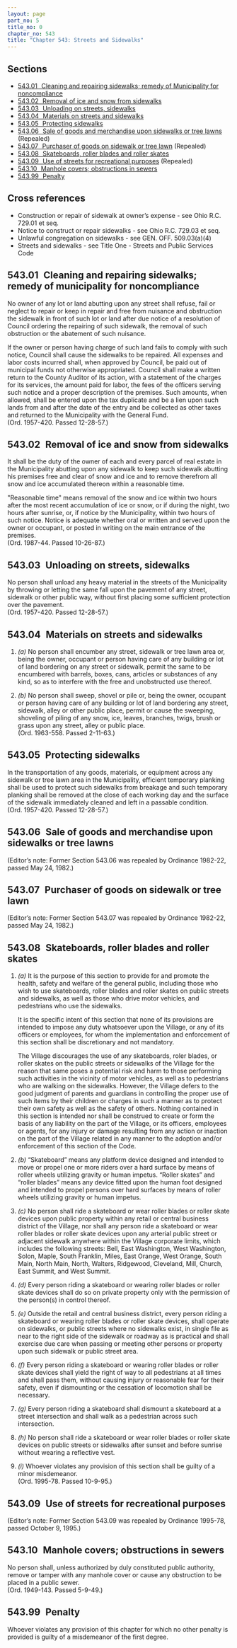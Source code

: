```yaml
---
layout: page
part_no: 5
title_no: 0
chapter_no: 543
title: "Chapter 543: Streets and Sidewalks"
---
```


## Sections

* [543.01   Cleaning and repairing sidewalks; remedy of Municipality for noncompliance](#54301-cleaning-and-repairing-sidewalks-remedy-of-municipality-for-noncompliance)
* [543.02   Removal of ice and snow from sidewalks](#54302-removal-of-ice-and-snow-from-sidewalks)
* [543.03   Unloading on streets, sidewalks](#54303-unloading-on-streets-sidewalks)
* [543.04   Materials on streets and sidewalks](#54304-materials-on-streets-and-sidewalks)
* [543.05   Protecting sidewalks](#54305-protecting-sidewalks)
* [543.06   Sale of goods and merchandise upon sidewalks or tree lawns](#54306-sale-of-goods-and-merchandise-upon-sidewalks-or-tree-lawns) (Repealed)
* [543.07   Purchaser of goods on sidewalk or tree lawn](#54307-purchaser-of-goods-on-sidewalk-or-tree-lawn) (Repealed)
* [543.08   Skateboards, roller blades and roller skates](#54308-skateboards-roller-blades-and-roller-skates)
* [543.09   Use of streets for recreational purposes](#54309-use-of-streets-for-recreational-purposes) (Repealed)
* [543.10   Manhole covers; obstructions in sewers](#54310-manhole-covers-obstructions-in-sewers)
* [543.99   Penalty](#54399-penalty)

## Cross references

* Construction or repair of sidewalk at owner’s expense - see Ohio R.C. 729.01 et seq.
* Notice to construct or repair sidewalks - see Ohio R.C. 729.03 et seq.
* Unlawful congregation on sidewalks - see GEN. OFF. 509.03(a)(4)
* Streets and sidewalks - see Title One - Streets and Public Services Code

## 543.01   Cleaning and repairing sidewalks; remedy of municipality for noncompliance

No owner of any lot or land abutting upon any street shall refuse, fail or
neglect to repair or keep in repair and free from nuisance and obstruction the
sidewalk in front of such lot or land after due notice of a resolution of
Council ordering the repairing of such sidewalk, the removal of such obstruction
or the abatement of such nuisance.

If the owner or person having charge of such land fails to comply with such
notice, Council shall cause the sidewalks to be repaired. All expenses and labor
costs incurred shall, when approved by Council, be paid out of municipal funds
not otherwise appropriated. Council shall make a written return to the County
Auditor of its action, with a statement of the charges for its services, the
amount paid for labor, the fees of the officers serving such notice and a proper
description of the premises. Such amounts, when allowed, shall be entered upon
the tax duplicate and be a lien upon such lands from and after the date of the
entry and be collected as other taxes and returned to the Municipality with the
General Fund.  
(Ord. 1957-420. Passed 12-28-57.)

## 543.02   Removal of ice and snow from sidewalks

It shall be the duty of the owner of each and every parcel of real estate in the
Municipality abutting upon any sidewalk to keep such sidewalk abutting his
premises free and clear of snow and ice and to remove therefrom all snow and ice
accumulated thereon within a reasonable time.

"Reasonable time" means removal of the snow and ice within two hours after the
most recent accumulation of ice or snow, or if during the night, two hours after
sunrise, or, if notice by the Municipality, within two hours of such notice.
Notice is adequate whether oral or written and served upon the owner or
occupant, or posted in writing on the main entrance of the premises.  
(Ord. 1987-44. Passed 10-26-87.)

## 543.03   Unloading on streets, sidewalks

No person shall unload any heavy material in the streets of the Municipality by
throwing or letting the same fall upon the pavement of any street, sidewalk or
other public way, without first placing some sufficient protection over the
pavement.  
(Ord. 1957-420. Passed 12-28-57.)

## 543.04   Materials on streets and sidewalks

1. _(a)_ No person shall encumber any street, sidewalk or tree lawn area or,
being the owner, occupant or person having care of any building or lot of land
bordering on any street or sidewalk, permit the same to be encumbered with
barrels, boxes, cans, articles or substances of any kind, so as to interfere
with the free and unobstructed use thereof.

2. _(b)_ No person shall sweep, shovel or pile or, being the owner, occupant or
person having care of any building or lot of land bordering any street,
sidewalk, alley or other public place, permit or cause the sweeping, shoveling
of piling of any snow, ice, leaves, branches, twigs, brush or grass upon any
street, alley or public place.  
(Ord. 1963-558. Passed 2-11-63.)

## 543.05   Protecting sidewalks

In the transportation of any goods, materials, or equipment across any sidewalk
or tree lawn area in the Municipality, efficient temporary planking shall be
used to protect such sidewalks from breakage and such temporary planking shall
be removed at the close of each working day and the surface of the sidewalk
immediately cleaned and left in a passable condition.  
(Ord. 1957-420. Passed 12-28-57.)

## 543.06   Sale of goods and merchandise upon sidewalks or tree lawns

(Editor’s note: Former Section 543.06 was repealed by Ordinance 1982-22, passed
May 24, 1982.)

## 543.07   Purchaser of goods on sidewalk or tree lawn

(Editor’s note: Former Section 543.07 was repealed by Ordinance 1982-22, passed
May 24, 1982.)

## 543.08   Skateboards, roller blades and roller skates

1. _(a)_ It is the purpose of this section to provide for and promote the
health, safety and welfare of the general public, including those who wish to
use skateboards, roller blades and roller skates on public streets and
sidewalks, as well as those who drive motor vehicles, and pedestrians who use
the sidewalks.  

    It is the specific intent of this section that none of its provisions are
    intended to impose any duty whatsoever upon the Village, or any of its
    officers or employees, for whom the implementation and enforcement of this
    section shall be discretionary and not mandatory.  

    The Village discourages the use of any skateboards, roler blades, or roller
    skates on the public streets or sidewalks of the Village for the reason that
    same poses a potential risk and harm to those performing such activities in
    the vicinity of motor vehicles, as well as to pedestrians who are walking on
    the sidewalks. However, the Village defers to the good judgment of parents
    and guardians in controlling the proper use of such items by their children
    or charges in such a manner as to protect their own safety as well as the
    safety of others. Nothing contained in this section is intended nor shall be
    construed to create or form the basis of any liability on the part of the
    Village, or its officers, employees or agents, for any injury or damage
    resulting from any action or inaction on the part of the Village related in
    any manner to the adoption and/or enforcement of this section of the Code.

2. _(b)_ “Skateboard” means any platform device designed and intended to move or
propel one or more riders over a hard surface by means of roller wheels
utilizing gravity or human impetus. “Roller skates” and “roller blades” means
any device fitted upon the human foot designed and intended to propel persons
over hard surfaces by means of roller wheels utilizing gravity or human impetus.

3. _(c)_ No person shall ride a skateboard or wear roller blades or roller skate
devices upon public property within any retail or central business district of
the Village, nor shall any person ride a skateboard or wear roller blades or
roller skate devices upon any arterial public street or adjacent sidewalk
anywhere within the Village corporate limits, which includes the following
streets: Bell, East Washington, West Washington, Solon, Maple, South Franklin,
Miles, East Orange, West Orange, South Main, North Main, North, Walters,
Ridgewood, Cleveland, Mill, Church, East Summit, and West Summit.

4. _(d)_ Every person riding a skateboard or wearing roller blades or roller
skate devices shall do so on private property only with the permission of the
person(s) in control thereof.

5. _(e)_ Outside the retail and central business district, every person riding a
skateboard or wearing roller blades or roller skate devices, shall operate on
sidewalks, or public streets where no sidewalks exist, in single file as near to
the right side of the sidewalk or roadway as is practical and shall exercise due
care when passing or meeting other persons or property upon such sidewalk or
public street area.

6. _(f)_ Every person riding a skateboard or wearing roller blades or roller
skate devices shall yield the right of way to all pedestrians at all times and
shall pass them, without causing injury or reasonable fear for their safety,
even if dismounting or the cessation of locomotion shall be necessary.

7. _(g)_ Every person riding a skateboard shall dismount a skateboard at a
street intersection and shall walk as a pedestrian across such intersection.

8. _(h)_ No person shall ride a skateboard or wear roller blades or roller skate
devices on public streets or sidewalks after sunset and before sunrise without
wearing a reflective vest.

9. _(i)_ Whoever violates any provision of this section shall be guilty of a
minor misdemeanor.  
(Ord. 1995-78. Passed 10-9-95.)

## 543.09   Use of streets for recreational purposes

(Editor’s note: Former Section 543.09 was repealed by Ordinance 1995-78, passed
October 9, 1995.)

## 543.10   Manhole covers; obstructions in sewers

No person shall, unless authorized by duly constituted public authority, remove
or tamper with any manhole cover or cause any obstruction to be placed in a
public sewer.  
(Ord. 1949-143. Passed 5-9-49.)

## 543.99   Penalty

Whoever violates any provision of this chapter for which no other penalty is
provided is guilty of a misdemeanor of the first degree.
